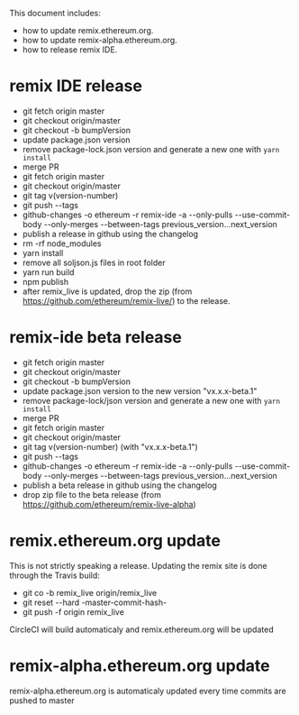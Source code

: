 This document includes:
 - how to update remix.ethereum.org.
 - how to update remix-alpha.ethereum.org.
 - how to release remix IDE.

# remix IDE release

 - git fetch origin master
 - git checkout origin/master
 - git checkout -b bumpVersion
 - update package.json version
 - remove package-lock.json version and generate a new one with `yarn install`
 - merge PR
 - git fetch origin master
 - git checkout origin/master
 - git tag v(version-number)
 - git push --tags
 - github-changes -o ethereum -r remix-ide -a --only-pulls --use-commit-body --only-merges --between-tags previous_version...next_version
 - publish a release in github using the changelog
 - rm -rf node_modules
 - yarn install
 - remove all soljson.js files in root folder
 - yarn run build
 - npm publish
 - after remix_live is updated, drop the zip (from https://github.com/ethereum/remix-live/) to the release.

# remix-ide beta release
 - git fetch origin master
 - git checkout origin/master
 - git checkout -b bumpVersion
 - update package.json version to the new version "vx.x.x-beta.1"
 - remove package-lock/json version and generate a new one with `yarn install`
 - merge PR
 - git fetch origin master
 - git checkout origin/master
 - git tag v(version-number) (with "vx.x.x-beta.1")
 - git push --tags
 - github-changes -o ethereum -r remix-ide -a --only-pulls --use-commit-body --only-merges --between-tags previous_version...next_version
 - publish a beta release in github using the changelog
 - drop zip file to the beta release (from https://github.com/ethereum/remix-live-alpha)
 
# remix.ethereum.org update

This is not strictly speaking a release. Updating the remix site is done through the Travis build:

 - git co -b remix_live origin/remix_live
 - git reset --hard -master-commit-hash-
 - git push -f origin remix_live

 CircleCI will build automaticaly and remix.ethereum.org will be updated

# remix-alpha.ethereum.org update

remix-alpha.ethereum.org is automaticaly updated every time commits are pushed to master
 
